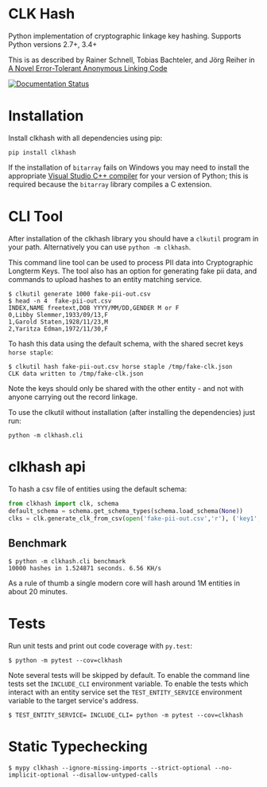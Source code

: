 # CLK Hash

Python implementation of cryptographic linkage key hashing. Supports Python versions 2.7+, 3.4+

This is as described by Rainer Schnell, Tobias Bachteler, and Jörg Reiher in
[A Novel Error-Tolerant Anonymous Linking Code](http://www.record-linkage.de/-download=wp-grlc-2011-02.pdf)

[![Documentation Status](https://readthedocs.org/projects/clkhash/badge/?version=latest)](http://clkhash.readthedocs.io/en/latest/?badge=latest)


# Installation

Install clkhash with all dependencies using pip:

    pip install clkhash

If the installation of `bitarray` fails on Windows you may need to install the appropriate
[Visual Studio C++ compiler](https://wiki.python.org/moin/WindowsCompilers) for your version
of Python; this is required because the `bitarray` library compiles a C extension.

# CLI Tool

After installation of the clkhash library you should have a `clkutil` program in your path.
Alternatively you can use `python -m clkhash`.

This command line tool can be used to process PII data into Cryptographic Longterm Keys.
The tool also has an option for generating fake pii data, and commands to upload hashes to an entity matching service.

```
$ clkutil generate 1000 fake-pii-out.csv
$ head -n 4  fake-pii-out.csv
INDEX,NAME freetext,DOB YYYY/MM/DD,GENDER M or F
0,Libby Slemmer,1933/09/13,F
1,Garold Staten,1928/11/23,M
2,Yaritza Edman,1972/11/30,F
```
 
To hash this data using the default schema, with the shared secret keys `horse staple`:

    $ clkutil hash fake-pii-out.csv horse staple /tmp/fake-clk.json
    CLK data written to /tmp/fake-clk.json


Note the keys should only be shared with the other entity - and not with anyone carrying out 
the record linkage.

To use the clkutil without installation (after installing the dependencies) just run:

    python -m clkhash.cli

# clkhash api

To hash a csv file of entities using the default schema:

```python
from clkhash import clk, schema
default_schema = schema.get_schema_types(schema.load_schema(None))
clks = clk.generate_clk_from_csv(open('fake-pii-out.csv','r'), ('key1', 'key2'), default_schema)
```

## Benchmark

```
$ python -m clkhash.cli benchmark
10000 hashes in 1.524871 seconds. 6.56 KH/s
```

As a rule of thumb a single modern core will hash around 1M entities in about 20 minutes.


# Tests

Run unit tests and print out code coverage with `py.test`:

```
$ python -m pytest --cov=clkhash
```

Note several tests will be skipped by default. To enable the command
line tests set the  `INCLUDE_CLI` environment variable. To enable
the tests which interact with an entity service set the
`TEST_ENTITY_SERVICE` environment variable to the target service's 
address.

```
$ TEST_ENTITY_SERVICE= INCLUDE_CLI= python -m pytest --cov=clkhash
```


# Static Typechecking

```
$ mypy clkhash --ignore-missing-imports --strict-optional --no-implicit-optional --disallow-untyped-calls
```
